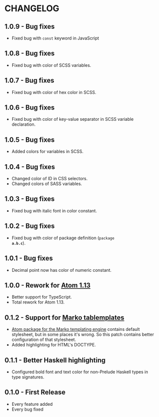 # CHANGELOG

## 1.0.9 - Bug fixes

-   Fixed bug with `const` keyword in JavaScript

## 1.0.8 - Bug fixes

-   Fixed bug with color of SCSS variables.

## 1.0.7 - Bug fixes

-   Fixed bug with color of hex color in SCSS.

## 1.0.6 - Bug fixes

-   Fixed bug with color of key-value separator in SCSS variable declaration.

## 1.0.5 - Bug fixes

-   Added colors for variables in SCSS.

## 1.0.4 - Bug fixes

-   Changed color of ID in CSS selectors.
-   Changed colors of SASS variables.

## 1.0.3 - Bug fixes

-   Fixed bug with italic font in color constant.

## 1.0.2 - Bug fixes

-   Fixed bug with color of package definition (<code>package <b>a.b.c</b></code>).

## 1.0.1 - Bug fixes

-   Decimal point now has color of numeric constant.

## 1.0.0 - Rework for [Atom 1.13](http://blog.atom.io/2017/01/10/atom-1-13.html)

-   Better support for TypeScript.
-   Total rework for Atom 1.13.

## 0.1.2 - Support for [Marko tablemplates](http://markojs.com)

-   [Atom package for the Marko templating engine](https://atom.io/packages/language-marko) contains default stylesheet,
    but in some places it's wrong. So this patch contains better configuration of that stylesheet.
-   Added highlighting for HTML's DOCTYPE.

## 0.1.1 - Better Haskell highlighting

-   Configured bold font and text color for non-Prelude Haskell types in type signatures.

## 0.1.0 - First Release

-   Every feature added
-   Every bug fixed
